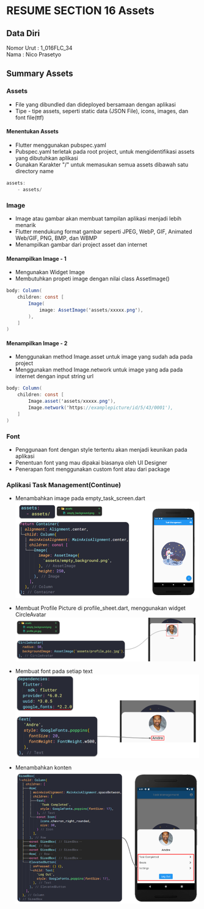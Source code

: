 # RESUME SECTION 16 Assets

## Data Diri
Nomor Urut  : 1_016FLC_34 <br>
Nama        : Nico Prasetyo

## Summary Assets

### Assets
- File yang dibundled dan dideployed bersamaan dengan aplikasi 
- Tipe - tipe assets, seperti static data (JSON File), icons, images, dan font file(ttf)

#### Menentukan Assets
- Flutter menggunakan pubspec.yaml
- Pubspec.yaml terletak pada root project, untuk mengidentifikasi assets yang dibutuhkan aplikasi
- Gunakan Karakter "/" untuk memasukan semua assets dibawah satu directory name

```cs
assets:
    - assets/
```

### Image
- Image atau gambar akan membuat tampilan aplikasi menjadi lebih menarik
- Flutter mendukung format gambar seperti JPEG, WebP, GIF, Animated Web/GIF, PNG, BMP, dan WBMP
- Menampilkan gambar dari project asset dan internet

#### Menampilkan Image - 1
- Mengunakan Widget Image
- Membutuhkan propeti image dengan nilai class AssetImage()

```cs
body: Column(
    children: const [
        Image(
            image: AssetImage('assets/xxxxx.png'),
        ),
    ]
)
```

#### Menampilkan Image - 2
- Menggunakan method Image.asset untuk image yang sudah ada pada project
- Menggunakan method Image.network untuk image yang ada pada internet dengan input string url

```cs
body: Column(
    children: const [
        Image.asset('assets/xxxxx.png'),
        Image.network('https://examplepicture/id/5/43/0001'),
    ]
)
```

### Font
- Penggunaan font dengan style tertentu akan menjadi keunikan pada aplikasi 
- Penentuan font yang mau dipakai biasanya oleh UI Designer
- Penerapan font menggunakan custom font atau dari package 

### Aplikasi Task Management(Continue)
- Menambahkan image pada empty_task_screen.dart
![](screenshots/Screenshot_Summarypic1.png)

- Membuat Profile Picture di profile_sheet.dart, menggunakan widget CircleAvatar
![](screenshots/Screenshot_Summarypic2.png)

- Membuat font pada setiap text
![](screenshots/Screenshot_Summarypic3.png)

- Menambahkan konten
![](screenshots/Screenshot_Summarypic4.png)